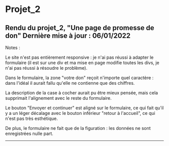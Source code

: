 # Projet_2
Rendu du projet_2, "Une page de promesse de don"
Dernière mise à jour : 06/01/2022
---------------------------------------------------------------------------------------------------

Notes : 

Le site n'est pas entièrement responsive : je n'ai pas réussi à adapter le formulaire (il est sur une div et ma mise en page modifie toutes les divs, je n'ai pas réussi à résoudre le problème).

Dans le formulaire, la zone "votre don" reçoit n'importe quel caractère : dans l'idéal il aurait fallu qu'elle ne contienne que des chiffres. 

La description de la case à cocher aurait pu être mieux pensée, mais cela supprimait l'alignement avec le reste du formulaire. 

Le bouton "Envoyer et continuer" est aligné sur le formulaire, ce qui fait qu'il y a un léger décalage avec le bouton inférieur "retour à l'accueil", ce qui n'est pas très esthétique. 

De plus, le formulaire ne fait que de la figuration : les données ne sont enregistrées nulle part. 

-------------------------------------------------------------------------------------------------------

